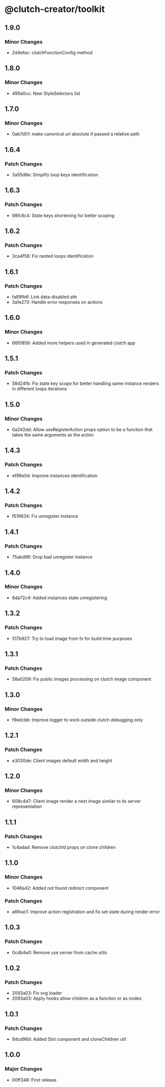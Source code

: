 # @clutch-creator/toolkit

## 1.9.0

### Minor Changes

- 2d4efac: clutchFunctionConfig method

## 1.8.0

### Minor Changes

- 499a0cc: New StyleSelectors list

## 1.7.0

### Minor Changes

- 0ab7d01: make canonical url absolute if passed a relative path

## 1.6.4

### Patch Changes

- 3a55d8e: Simplify loop keys identification

## 1.6.3

### Patch Changes

- 98fc6c4: State keys shortening for better scoping

## 1.6.2

### Patch Changes

- 3ca4f58: Fix nested loops identification

## 1.6.1

### Patch Changes

- fa89fb6: Link data-disabled attr
- 3a1e273: Handle error responses on actions

## 1.6.0

### Minor Changes

- 66f0856: Added more helpers used in generated clutch app

## 1.5.1

### Patch Changes

- 58d24fb: Fix state key scope for better handling same instance renders in different loops iterations

## 1.5.0

### Minor Changes

- 0a242dd: Allow useRegisterAction props option to be a function that takes the same arguments as the action

## 1.4.3

### Patch Changes

- ef99e0d: Improve instances identification

## 1.4.2

### Patch Changes

- f519634: Fix unregister instance

## 1.4.1

### Patch Changes

- 75abd96: Drop bad unregister instance

## 1.4.0

### Minor Changes

- 8da72c4: Added instances state unregistering

## 1.3.2

### Patch Changes

- 517b927: Try to load image from fs for build time purposes

## 1.3.1

### Patch Changes

- 58a0209: Fix public images processing on clutch image component

## 1.3.0

### Minor Changes

- f9edcbb: Improve logger to work outside clutch debugging only

## 1.2.1

### Patch Changes

- e3030de: Client images default width and height

## 1.2.0

### Minor Changes

- 608c4d7: Client image render a next image similar to its server representation

## 1.1.1

### Patch Changes

- 1c4adad: Remove clutchId props on clone children

## 1.1.0

### Minor Changes

- 1046a42: Added not found redirect component

### Patch Changes

- a6feac1: Improve action registration and fix set state during render error

## 1.0.3

### Patch Changes

- 0cdb4e0: Remove use server from cache utils

## 1.0.2

### Patch Changes

- 2093a03: Fix svg loader
- 2093a03: Apply hooks allow children as a function or as nodes

## 1.0.1

### Patch Changes

- 9dcd96d: Added Slot component and cloneChildren util

## 1.0.0

### Major Changes

- 00ff348: First release
